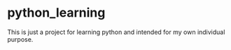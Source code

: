 # python_learning

This is just a project for learning python and intended for my own individual purpose. 

